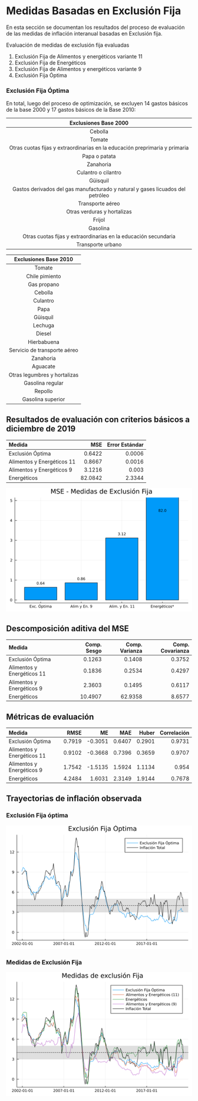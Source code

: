 # Medidas Basadas en Exclusión Fija 

En esta sección se documentan los resultados del proceso de evaluación de las medidas de inflación interanual basadas en Exclusión fija.

Evaluación de medidas de exclusión fija evaluadas
 1. Exclusión Fija de Alimentos y energéticos variante 11
 2. Exclusión Fija de Energéticos 
 3. Exclusión Fija de Alimentos y energéticos variante 9
 4. Exclusión Fija Óptima 


### Exclusión Fija Óptima

En total, luego del proceso de optimización, se excluyen 14 gastos básicos de la base 2000 y 17 gastos básicos de la Base 2010:

| Exclusiones Base 2000                                                             |
|:---------------------------------------------------------------------------------:|
| Cebolla                                                                           |
| Tomate                                                                            |
| Otras cuotas fijas y extraordinarias en la educación preprimaria y primaria       |
| Papa o patata                                                                     |
| Zanahoria                                                                         |
| Culantro o cilantro                                                               |
| Güisquil                                                                          |    
| Gastos derivados del gas manufacturado y natural y gases licuados del petróleo    |
| Transporte aéreo                                                                  |
| Otras verduras y hortalizas                                                       |
| Frijol                                                                            |
| Gasolina                                                                          |
| Otras cuotas fijas y extraordinarias en la educación secundaria                   |
| Transporte urbano                                                                 |



| Exclusiones Base 2010             |
|:---------------------------------:|
| Tomate                            |
| Chile pimiento                    |
| Gas propano                       |
| Cebolla                           |
| Culantro                          |
| Papa                              |
| Güisquil                          |    
| Lechuga                           |
| Diesel                            |
| Hierbabuena                       |
| Servicio de transporte aéreo      |
| Zanahoria                         |
| Aguacate                          |
| Otras legumbres y hortalizas      |
| Gasolina regular                  |
| Repollo                           |
| Gasolina superior                 |

## Resultados de evaluación con criterios básicos a diciembre de 2019

| Medida                     | MSE      | Error Estándar | 
|:---------------------------|---------:|---------------:|
| Exclusión Óptima           |   0.6422 |        0.0006  |
| Alimentos y Energéticos 11 |   0.8667 |        0.0016  |
| Alimentos y Energéticos 9  |   3.1216 |         0.003  |
| Energéticos                |  82.0842 |        2.3344  | 

![MSE-MEDIDAS](images/Fx-Ex/MSE-Med.svg)

## Descomposición aditiva del MSE

|                     Medida | Comp. Sesgo |  Comp. Varianza |  Comp. Covarianza | 
|:---------------------------|------------:|----------------:|------------------:|
|           Exclusión Óptima |       0.1263|           0.1408|             0.3752|
| Alimentos y Energéticos 11 |       0.1836|           0.2534|             0.4297|
|  Alimentos y Energéticos 9 |       2.3603|           0.1495|             0.6117|
|                Energéticos |      10.4907|          62.9358|             8.6577|


## Métricas de evaluación 

|                     Medida |     RMSE |       ME |      MAE |    Huber | Correlación |
|:---------------------------|---------:|---------:|---------:|---------:|------------:|
|           Exclusión Óptima |   0.7919 |  -0.3051 |   0.6407 |   0.2901 |      0.9731 |
| Alimentos y Energéticos 11 |   0.9102 |  -0.3668 |   0.7396 |   0.3659 |      0.9707 |
|  Alimentos y Energéticos 9 |   1.7542 |  -1.5135 |   1.5924 |   1.1134 |       0.954 |
|                Energéticos |   4.2484 |   1.6031 |   2.3149 |   1.9144 |      0.7678 |


## Trayectorias de inflación observada

### Exclusión Fija óptima

![Trayectoria Óptima observada](images/Fx-Ex/optima.svg)

### Medidas de Exclusión Fija
![Trayectoria Óptima observada](images/Fx-Ex/Trayectorias-FxEx.svg)